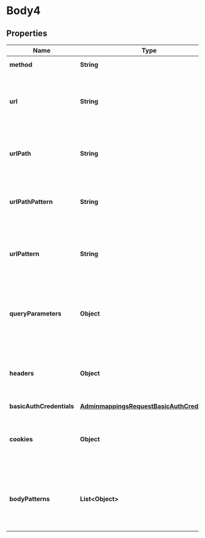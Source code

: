 # Body4

## Properties
Name | Type | Description | Notes
------------ | ------------- | ------------- | -------------
**method** | **String** | The HTTP request method e.g. GET |  [optional]
**url** | **String** | The path and query to match exactly against. Only one of url, urlPattern, urlPath or urlPathPattern may be specified. |  [optional]
**urlPath** | **String** | The path to match exactly against. Only one of url, urlPattern, urlPath or urlPathPattern may be specified. |  [optional]
**urlPathPattern** | **String** | The path regex to match against. Only one of url, urlPattern, urlPath or urlPathPattern may be specified. |  [optional]
**urlPattern** | **String** | The path and query regex to match against. Only one of url, urlPattern, urlPath or urlPathPattern may be specified. |  [optional]
**queryParameters** | **Object** | Query parameter patterns to match against in the &lt;key&gt;: { \&quot;&lt;predicate&gt;\&quot;: \&quot;&lt;value&gt;\&quot; } form |  [optional]
**headers** | **Object** | Header patterns to match against in the &lt;key&gt;: { \&quot;&lt;predicate&gt;\&quot;: \&quot;&lt;value&gt;\&quot; } form |  [optional]
**basicAuthCredentials** | [**AdminmappingsRequestBasicAuthCredentials**](AdminmappingsRequestBasicAuthCredentials.md) |  |  [optional]
**cookies** | **Object** | Cookie patterns to match against in the &lt;key&gt;: { \&quot;&lt;predicate&gt;\&quot;: \&quot;&lt;value&gt;\&quot; } form |  [optional]
**bodyPatterns** | **List&lt;Object&gt;** | Request body patterns to match against in the &lt;key&gt;: { \&quot;&lt;predicate&gt;\&quot;: \&quot;&lt;value&gt;\&quot; } form |  [optional]
